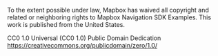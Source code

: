 To the extent possible under law, Mapbox has waived all copyright and related or neighboring rights to Mapbox Navigation SDK Examples. This work is published from the United States.

CC0 1.0 Universal (CC0 1.0)
Public Domain Dedication
https://creativecommons.org/publicdomain/zero/1.0/
